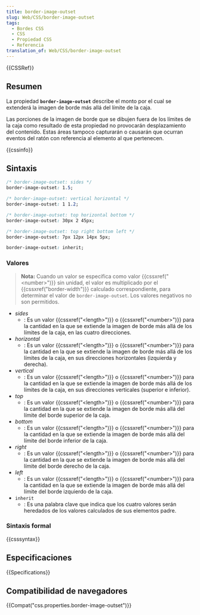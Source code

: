 ```yaml
---
title: border-image-outset
slug: Web/CSS/border-image-outset
tags:
  - Bordes CSS
  - CSS
  - Propiedad CSS
  - Referencia
translation_of: Web/CSS/border-image-outset
---
```

{{CSSRef}}

## Resumen

La propiedad **`border-image-outset`** describe el monto por el cual se extenderá la imagen de borde más allá del límite de la caja.

Las porciones de la imagen de borde que se dibujen fuera de los límites de la caja como resultado de esta propiedad no provocarán desplazamiento del contenido. Estas áreas tampoco capturarán o causarán que ocurran eventos del ratón con referencia al elemento al que pertenecen.

{{cssinfo}}

## Sintaxis

```css
/* border-image-outset: sides */
border-image-outset: 1.5;

/* border-image-outset: vertical horizontal */
border-image-outset: 1 1.2;

/* border-image-outset: top horizontal bottom */
border-image-outset: 30px 2 45px;

/* border-image-outset: top right bottom left */
border-image-outset: 7px 12px 14px 5px;

border-image-outset: inherit;
```

### Valores

> **Nota:** Cuando un valor se especifica como valor {{cssxref("&lt;number&gt;")}} sin unidad, el valor es multiplicado por el {{cssxref("border-width")}} calculado correspondiente, para determinar el valor de `border-image-outset`. Los valores negativos no son permitidos.

- _sides_
  - : Es un valor {{cssxref("&lt;length&gt;")}} o {{cssxref("&lt;number&gt;")}} para la cantidad en la que se extiende la imagen de borde más allá de los límites de la caja, en las cuatro direcciones.
- _horizontal_
  - : Es un valor {{cssxref("&lt;length&gt;")}} o {{cssxref("&lt;number&gt;")}} para la cantidad en la que se extiende la imagen de borde más allá de los límites de la caja, en sus direcciones horizontales (izquierda y derecha).
- _vertical_
  - : Es un valor {{cssxref("&lt;length&gt;")}} o {{cssxref("&lt;number&gt;")}} para la cantidad en la que se extiende la imagen de borde más allá de los límites de la caja, en sus direcciones verticales (superior e inferior).
- _top_
  - : Es un valor {{cssxref("&lt;length&gt;")}} o {{cssxref("&lt;number&gt;")}} para la cantidad en la que se extiende la imagen de borde más allá del límite del borde superior de la caja.
- _bottom_
  - : Es un valor {{cssxref("&lt;length&gt;")}} o {{cssxref("&lt;number&gt;")}} para la cantidad en la que se extiende la imagen de borde más allá del límite del borde inferior de la caja.
- _right_
  - : Es un valor {{cssxref("&lt;length&gt;")}} o {{cssxref("&lt;number&gt;")}} para la cantidad en la que se extiende la imagen de borde más allá del límite del borde derecho de la caja.
- _left_
  - : Es un valor {{cssxref("&lt;length&gt;")}} o {{cssxref("&lt;number&gt;")}} para la cantidad en la que se extiende la imagen de borde más allá del límite del borde izquierdo de la caja.
- `inherit`
  - : Es una palabra clave que indica que los cuatro valores serán heredados de los valores calculados de sus elementos padre.

### Sintaxis formal

{{csssyntax}}

## Especificaciones

{{Specifications}}

## Compatibilidad de navegadores

{{Compat("css.properties.border-image-outset")}}
